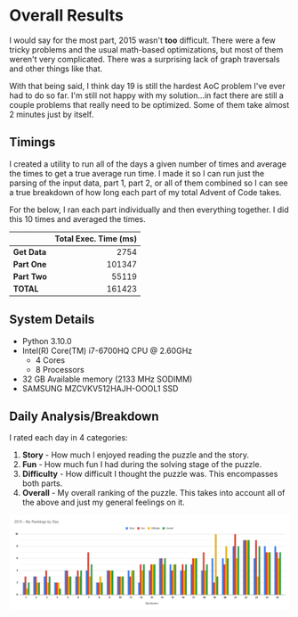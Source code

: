 # Overall Results

I would say for the most part, 2015 wasn't **too** difficult. There were a few tricky problems and the usual math-based
optimizations, but most of them weren't very complicated. There was a surprising lack of graph traversals and other things
like that.

With that being said, I think day 19 is still the hardest AoC problem I've ever had to do so far. I'm still not happy with
my solution...in fact there are still a couple problems that really need to be optimized. Some of them take almost 2 minutes
just by itself.

## Timings

I created a utility to run all of the days a given number of times and average the times to get a true average run time.
I made it so I can run just the parsing of the input data, part 1, part 2, or all of them combined so I can see a true
breakdown of how long each part of my total Advent of Code takes.

For the below, I ran each part individually and then everything together. I did this 10 times and averaged the times.

|              | Total Exec. Time (ms) |
|--------------|----------------------:|
| **Get Data** |                  2754 |
| **Part One** |                101347 |
| **Part Two** |                 55119 |
| **TOTAL**    |                161423 |

## System Details

* Python 3.10.0
* Intel(R) Core(TM) i7-6700HQ CPU @ 2.60GHz
	* 4 Cores
   * 8 Processors
* 32 GB Available memory (2133 MHz SODIMM)
* SAMSUNG MZCVKV512HAJH-OOOL1 SSD

## Daily Analysis/Breakdown

I rated each day in 4 categories:
1. **Story** - How much I enjoyed reading the puzzle and the story.
2. **Fun** - How much fun I had during the solving stage of the puzzle.
3. **Difficulty** - How difficult I thought the puzzle was. This encompasses both parts.
4. **Overall** - My overall ranking of the puzzle. This takes into account all of the above and just my general feelings on it.

![2015 Daily Rankings](images/daily_rankings.png)
